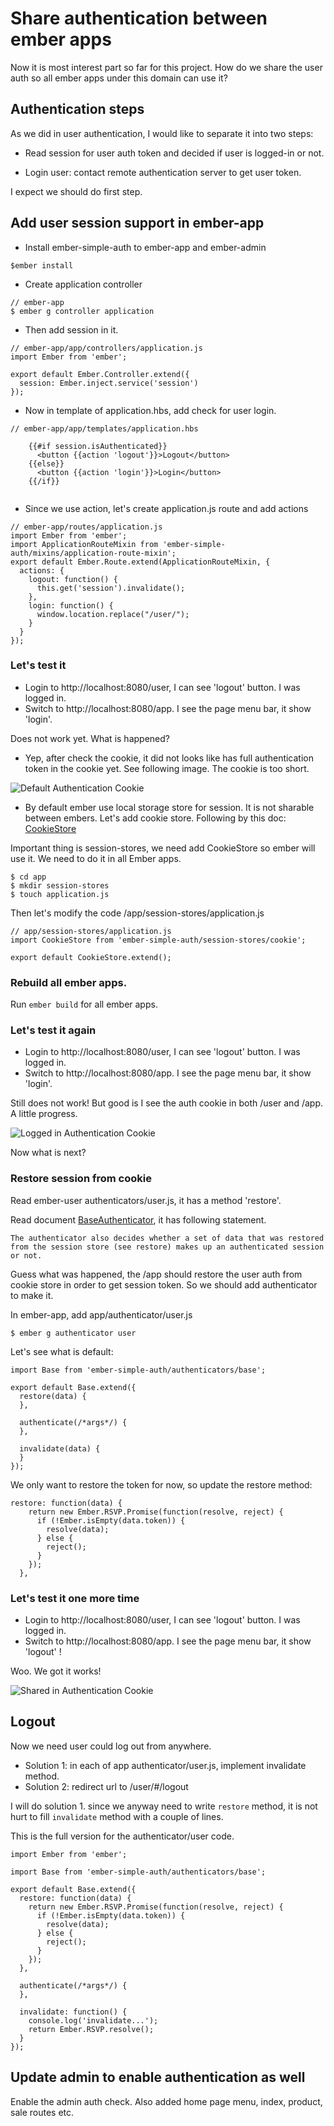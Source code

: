 # Share authentication between ember apps #

Now it is most interest part so far for this project. How do we share the user auth so all ember apps under this domain can use it?
 
## Authentication steps ##

As we did in user authentication, I would like to separate it into two steps:

- Read session for user auth token and decided if user is logged-in or not.

- Login user: contact remote authentication server to get user token.

I expect we should do first step.
 
## Add user session support in ember-app ##
- Install ember-simple-auth to ember-app and ember-admin
```aidl
$ember install 
```
- Create application controller
```aidl
// ember-app
$ ember g controller application
```

- Then add session in it.
```aidl
// ember-app/app/controllers/application.js
import Ember from 'ember';

export default Ember.Controller.extend({
  session: Ember.inject.service('session')
});

```

- Now in template of application.hbs, add check for user login.
```aidl
// ember-app/app/templates/application.hbs

    {{#if session.isAuthenticated}}
      <button {{action 'logout'}}>Logout</button>
    {{else}}
      <button {{action 'login'}}>Login</button>
    {{/if}}
    
```

- Since we use action, let's create application.js route and add actions
```aidl
// ember-app/routes/application.js
import Ember from 'ember';
import ApplicationRouteMixin from 'ember-simple-auth/mixins/application-route-mixin';
export default Ember.Route.extend(ApplicationRouteMixin, {
  actions: {
    logout: function() {
      this.get('session').invalidate();
    },
    login: function() {
      window.location.replace("/user/");
    }
  }
});

```

### Let's test it ###

- Login to http://localhost:8080/user, I can see 'logout' button. I was logged in.
- Switch to http://localhost:8080/app. I see the page menu bar, it show 'login'.

Does not work yet. What is happened?

- Yep, after check the cookie, it did not looks like has full authentication token in the cookie yet.
 See following image. The cookie is too short.
 
![Default Authentication Cookie](images/ember-session-cookie-1.png)

- By default ember use local storage store for session. It is not sharable between embers. Let's add cookie store.
Following by this doc: [CookieStore](https://ember-simple-auth.com/api/classes/CookieStore.html)

Important thing is session-stores, we need add CookieStore so ember will use it. We need to do it in all Ember apps.

```aidl
$ cd app
$ mkdir session-stores
$ touch application.js
```
Then let's modify the code /app/session-stores/application.js
```aidl
// app/session-stores/application.js
import CookieStore from 'ember-simple-auth/session-stores/cookie';

export default CookieStore.extend();
```

### Rebuild all ember apps. ###
 Run `ember build` for all ember apps.
 
### Let's test it again ###

- Login to http://localhost:8080/user, I can see 'logout' button. I was logged in.
- Switch to http://localhost:8080/app. I see the page menu bar, it show 'login'.

Still does not work! But good is I see the auth cookie in both /user and /app. A little progress.
 
![Logged in Authentication Cookie](images/ember-auth-cookie-logged-in.png)

Now what is next?

### Restore session from cookie ###

Read ember-user authenticators/user.js, it has a method 'restore'. 

Read document [BaseAuthenticator](https://ember-simple-auth.com/api/classes/BaseAuthenticator.html), it has following statement.

```aidl
The authenticator also decides whether a set of data that was restored from the session store (see restore) makes up an authenticated session or not.
```

Guess what was happened, the /app should restore the user auth from cookie store in order to get session token. So we should add authenticator to make it.

In ember-app, add app/authenticator/user.js

```aidl
$ ember g authenticator user
```

Let's see what is default:
```aidl
import Base from 'ember-simple-auth/authenticators/base';

export default Base.extend({
  restore(data) {
  },

  authenticate(/*args*/) {
  },

  invalidate(data) {
  }
});

```

We only want to restore the token for now, so update the restore method:
```aidl
restore: function(data) {
    return new Ember.RSVP.Promise(function(resolve, reject) {
      if (!Ember.isEmpty(data.token)) {
        resolve(data);
      } else {
        reject();
      }
    });
  },
```

### Let's test it one more time ###

- Login to http://localhost:8080/user, I can see 'logout' button. I was logged in.
- Switch to http://localhost:8080/app. I see the page menu bar, it show 'logout' !

Woo. We got it works!

![Shared in Authentication Cookie](images/ember-share-login-succeed.png)

## Logout ##

Now we need user could log out from anywhere.

- Solution 1: in each of app authenticator/user.js, implement invalidate method.
- Solution 2: redirect url to /user/#/logout

I will do solution 1. since we anyway need to write `restore` method, it is not hurt to fill `invalidate` method with a couple of lines.

This is the full version for the authenticator/user code.
```aidl
import Ember from 'ember';

import Base from 'ember-simple-auth/authenticators/base';

export default Base.extend({
  restore: function(data) {
    return new Ember.RSVP.Promise(function(resolve, reject) {
      if (!Ember.isEmpty(data.token)) {
        resolve(data);
      } else {
        reject();
      }
    });
  },

  authenticate(/*args*/) {
  },

  invalidate: function() {
    console.log('invalidate...');
    return Ember.RSVP.resolve();
  }
});

```

## Update admin to enable authentication as well ##

Enable the admin auth check. Also added home page menu, index, product, sale routes etc.